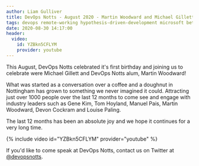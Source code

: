 ```yaml
---
author: Liam Gulliver
title: DevOps Notts - August 2020 - Martin Woodward and Michael Gillett
tags: devops remote-working hypothesis-driven-development microsoft betway launchdarkly
date: 2020-08-30 14:17:00
header:
  video:
    id: YZBkn5CFLYM
    provider: youtube
---
```


This August, DevOps Notts celebrated it's first birthday and joining us to celebrate were Michael Gillett and DevOps Notts alum, Martin Woodward!

What was started as a conversation over a coffee and a doughnut in Nottingham has grown to something we never imagined it could. Attracting just over 1000 people over the last 12 months to come see and engage with industry leaders such as Gene Kim, Tom Hoyland, Manuel Pais, Martin Woodward, Devon Cockram and Louise Paling.

The last 12 months has been an absolute joy and we hope it continues for a very long time.

{% include video id="YZBkn5CFLYM" provider="youtube" %}

If you'd like to come speak at DevOps Notts, contact us on Twitter at [@devopsnotts](https://twitter.com/devopsnotts).